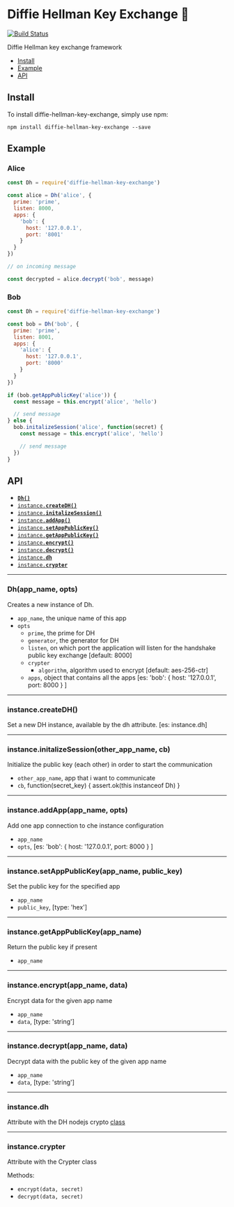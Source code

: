 # Diffie Hellman Key Exchange :key:
[![Build Status](https://travis-ci.org/daack/dh-key-exchange.svg?branch=master)](https://travis-ci.org/daack/dh-key-exchange)

Diffie Hellman key exchange framework

* [Install](#install)
* [Example](#example)
* [API](#api)

<a name="install"></a>

## Install

To install diffie-hellman-key-exchange, simply use npm:

```
npm install diffie-hellman-key-exchange --save
```

<a name="example"></a>

## Example

### Alice

```javascript
const Dh = require('diffie-hellman-key-exchange')

const alice = Dh('alice', {
  prime: 'prime',
  listen: 8000,
  apps: {
    'bob': {
      host: '127.0.0.1',
      port: '8001'
    }
  }
})

// on incoming message

const decrypted = alice.decrypt('bob', message)
```

### Bob

```javascript
const Dh = require('diffie-hellman-key-exchange')

const bob = Dh('bob', {
  prime: 'prime',
  listen: 8001,
  apps: {
    'alice': {
      host: '127.0.0.1',
      port: '8000'
    }
  }
})

if (bob.getAppPublicKey('alice')) {
  const message = this.encrypt('alice', 'hello')

  // send message
} else {
  bob.initalizeSession('alice', function(secret) {
    const message = this.encrypt('alice', 'hello')

    // send message
  })
}
```

<a name="api"></a>

## API

  * <a href="#constructor"><code><b>Dh()</b></code></a>
  * <a href="#createDH"><code>instance.<b>createDH()</b></code></a>
  * <a href="#initalizeSession"><code>instance.<b>initalizeSession()</b></code></a>
  * <a href="#addApp"><code>instance.<b>addApp()</b></code></a>
  * <a href="#setAppPublicKey"><code>instance.<b>setAppPublicKey()</b></code></a>
  * <a href="#getAppPublicKey"><code>instance.<b>getAppPublicKey()</b></code></a>
  * <a href="#encrypt"><code>instance.<b>encrypt()</b></code></a>
  * <a href="#decrypt"><code>instance.<b>decrypt()</b></code></a>
  * <a href="#dh"><code>instance.<b>dh</b></code></a>
  * <a href="#crypter"><code>instance.<b>crypter</b></code></a>

-------------------------------------------------------
<a name="constructor"></a>

### Dh(app_name, opts)

Creates a new instance of Dh.

* `app_name`, the unique name of this app
* `opts`
  * `prime`, the prime for DH
  * `generator`, the generator for DH
  * `listen`, on which port the application will listen for the handshake public key exchange [default: 8000]
  * `crypter`
    * `algorithm`, algorithm used to encrypt [default: aes-256-ctr]
  * `apps`, object that contains all the apps [es: 'bob': { host: '127.0.0.1', port: 8000 } ]

-------------------------------------------------------
<a name="createDH"></a>

### instance.createDH()

Set a new DH instance, available by the dh attribute. [es: instance.dh]

-------------------------------------------------------
<a name="initalizeSession"></a>

### instance.initalizeSession(other_app_name, cb)

Initialize the public key (each other) in order to start the communication

* `other_app_name`, app that i want to communicate
* `cb`, function(secret_key) { assert.ok(this instanceof Dh) }

-------------------------------------------------------
<a name="addApp"></a>

### instance.addApp(app_name, opts)

Add one app connection to che instance configuration

* `app_name`
* `opts`, [es: 'bob': { host: '127.0.0.1', port: 8000 } ]

-------------------------------------------------------
<a name="setAppPublicKey"></a>

### instance.setAppPublicKey(app_name, public_key)

Set the public key for the specified app

* `app_name`
* `public_key`, [type: 'hex']

-------------------------------------------------------
<a name="getAppPublicKey"></a>

### instance.getAppPublicKey(app_name)

Return the public key if present

* `app_name`

-------------------------------------------------------
<a name="encrypt"></a>

### instance.encrypt(app_name, data)

Encrypt data for the given app name

* `app_name`
* `data`, [type: 'string']

-------------------------------------------------------
<a name="decrypt"></a>

### instance.decrypt(app_name, data)

Decrypt data with the public key of the given app name

* `app_name`
* `data`, [type: 'string']

-------------------------------------------------------
<a name="dh"></a>

### instance.dh

Attribute with the DH nodejs crypto <a target="_blank" href="https://nodejs.org/api/crypto.html#crypto_class_diffiehellman">class</a>

-------------------------------------------------------
<a name="crypter"></a>

### instance.crypter

Attribute with the Crypter class

Methods:
* `encrypt(data, secret)`
* `decrypt(data, secret)`
